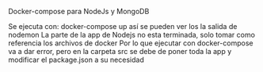Docker-compose para NodeJs y MongoDB

Se ejecuta con:
docker-compose up
así se pueden ver los la salida de nodemon
La parte de la app de Nodejs no esta terminada, solo tomar como referencia los archivos de docker
Por lo que ejecutar con docker-compose va a dar error, pero en la carpeta src se debe de poner toda la app y modificar el package.json a su necesidad